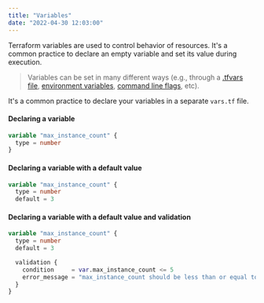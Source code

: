 ```yaml
---
title: "Variables"
date: "2022-04-30 12:03:00"
---
```


Terraform variables are used to control behavior of resources. 
It's a common practice to declare an empty variable and set its value during execution.

> Variables can be set in many different ways (e.g., through a [.tfvars file](https://www.terraform.io/language/values/variables#variable-definitions-tfvars-files), [environment variables](https://www.terraform.io/language/values/variables#environment-variables), [command line flags](https://www.terraform.io/language/values/variables#variables-on-the-command-line), etc).

It's a common practice to declare your variables in a separate `vars.tf` file.

#### Declaring a variable

```terraform
variable "max_instance_count" {
  type = number
}
```

#### Declaring a variable with a default value

```terraform
variable "max_instance_count" {
  type = number
  default = 3
```

#### Declaring a variable with a default value and validation

```terraform
variable "max_instance_count" {
  type = number
  default = 3

  validation {
    condition     = var.max_instance_count <= 5
    error_message = "max_instance_count should be less than or equal to 5!"
  }
}
```
